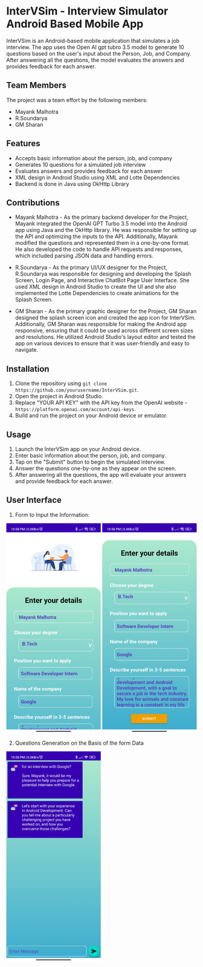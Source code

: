 # InterVSim - Interview Simulator Android Based Mobile App

InterVSim is an Android-based mobile application that simulates a job interview. The app uses the Open AI gpt tubro 3.5 model to generate 10 questions based on the user's input about the Person, Job, and Company. After answering all the questions, the model evaluates the answers and provides feedback for each answer.

## Team Members
The project was a team effort by the following members:
- Mayank Malhotra 
- R.Soundarya 
- GM Sharan

## Features
- Accepts basic information about the person, job, and company
- Generates 10 questions for a simulated job interview
- Evaluates answers and provides feedback for each answer
- XML design in Android Studio using XML and Lotte Dependencies
- Backend is done in Java using OkHttp Library

## Contributions
- Mayank Malhotra - As the primary backend developer for the Project, Mayank integrated the OpenAI GPT Turbo 3.5 model into the Android app using Java and the OkHttp library. He was responsible for setting up the API and optimizing the inputs to the API. Additionally, Mayank modified the questions and represented them in a one-by-one format. He also developed the code to handle API requests and responses, which included parsing JSON data and handling errors.

- R.Soundarya - As the primary UI/UX designer for the Project, R.Soundarya was responsible for designing and developing the Splash Screen, Login Page, and Interactive ChatBot Page User Interface. She used XML design in Android Studio to create the UI and she also implemented the Lotte Dependencies to create animations for the Splash Screen. 

- GM Sharan - As the primary graphic designer for the Project, GM Sharan designed the splash screen icon and created the app icon for InterVSim. Additionally, GM Sharan was responsible for making the Android app responsive, ensuring that it could be used across different screen sizes and resolutions. He utilized Android Studio's layout editor and tested the app on various devices to ensure that it was user-friendly and easy to navigate.


## Installation
1. Clone the repository using `git clone https://github.com/yourusername/InterVSim.git`.
2. Open the project in Android Studio.
3. Replace "YOUR API KEY" with the API key from the OpenAI website - `https://platform.openai.com/account/api-keys`.
4. Build and run the project on your Android device or emulator.

## Usage
1. Launch the InterVSim app on your Android device.
2. Enter basic information about the person, job, and company.
3. Tap on the "Submit" button to begin the simulated interview.
4. Answer the questions one-by-one as they appear on the screen.
5. After answering all the questions, the app will evaluate your answers and provide feedback for each answer.

## User Interface
1) Form to Input the Information:
<img src="https://github.com/mayank29malhotra/InterVSim/blob/master/1.jpg?raw=true" alt="alt text" width="250px">
<img src="https://github.com/mayank29malhotra/InterVSim/blob/master/2.jpg?raw=true" alt="alt text" width="250px">

2) Questions Generation on the Basis of the form Data
<img src="https://github.com/mayank29malhotra/InterVSim/blob/master/3.jpg?raw=true" alt="alt text" width="250px">




